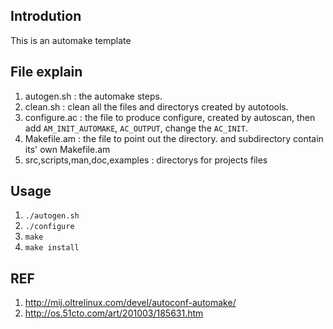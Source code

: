 Introdution
-----------
This is an automake template

File explain
----------
1. autogen.sh : the automake steps.
2. clean.sh : clean all the files and directorys created by autotools.
2. configure.ac : the file to produce configure, created by autoscan, then add `AM_INIT_AUTOMAKE`, `AC_OUTPUT`, 
change the `AC_INIT`.
3. Makefile.am : the file to point out the directory. and subdirectory contain its' own Makefile.am
4. src,scripts,man,doc,examples : directorys for projects files

Usage
---------
1. `./autogen.sh`
2. `./configure`
3. `make`
4. `make install`

REF
------------
1. http://mij.oltrelinux.com/devel/autoconf-automake/
2. http://os.51cto.com/art/201003/185631.htm

